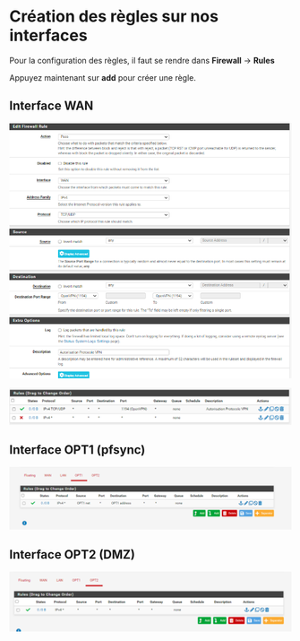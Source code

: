 # Création des règles sur nos interfaces

Pour la configuration des règles, il faut se rendre dans **Firewall** -> **Rules**

Appuyez maintenant sur **add** pour créer une règle.

## Interface WAN
![img_4.png](img_4.png)

![img.png](img.png)

## Interface OPT1 (pfsync)

![img_1.png](img_1.png)

## Interface OPT2 (DMZ)

![img_2.png](img_2.png)


